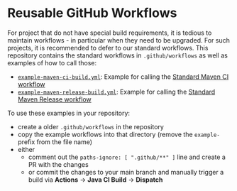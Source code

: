 # Reusable GitHub Workflows

For project that do not have special build requirements, it is tedious to maintain workflows - in particular when they need to be upgraded.
For such projects, it is recommended to defer to our standard workflows. 
This repository contains the standard workflows in `.github/workflows` as well as examples of how to call those:

* [`example-maven-ci-build.yml`](example-maven-ci-build.yml): Example for calling the [Standard Maven CI workflow](.github/workflows/maven-ci-build.yml)
* [`example-maven-release-build.yml`](example-maven-release-build.yml): Example for calling the [Standard Maven Release workflow](.github/workflows/maven-release-build.yml)

To use these examples in your repository:

* create a older `.github/workflows` in the repository
* copy the example workflows into that directory (remove the `example-` prefix from the file name)
* either
  * comment out the `paths-ignore: [ ".github/**" ]` line and create a PR with the changes
  * or commit the changes to your main branch and manually trigger a build via **Actions** -> **Java CI Build** -> **Dispatch**
